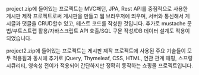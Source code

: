 project.zip에 들어있는 프로젝트는 MVC패턴, JPA, Rest API를 중점적으로 사용한 게시판 제작 프로젝트로써 게시판을 만들고 웹 브라우저에 띄우며,
서버와 통신해서 게시글과 댓글을 CRUD할수 있고, 테스트 코드를 작성한 것입니다.
추가로 mustache 문법/부트스트랩 활용/자바스크립트 API 호출/SQL 구문 작성/DB 데이터 설계도 적용이 되었습니다.


project2.zip에 들어있는 프로젝트는 게시판 제작 프로젝트에 사용된 주요 기술들이 모두 적용됨과 동시에
추가로 jQuery, Thymeleaf, CSS, HTML, 연관 관계 매핑, 스프링 시큐리티, 영속성 전이가 적용되어 간단하지만 정확히 동작하는 쇼핑몰 프로젝트입니다.
